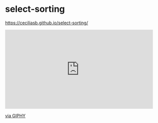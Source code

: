 # select-sorting
 https://ceciliasb.github.io/select-sorting/
<iframe src="https://giphy.com/embed/bnsnR209q7FCBgelkO" width="480" height="256" frameBorder="0" class="giphy-embed" allowFullScreen></iframe><p><a href="https://giphy.com/gifs/bnsnR209q7FCBgelkO">via GIPHY</a></p>
